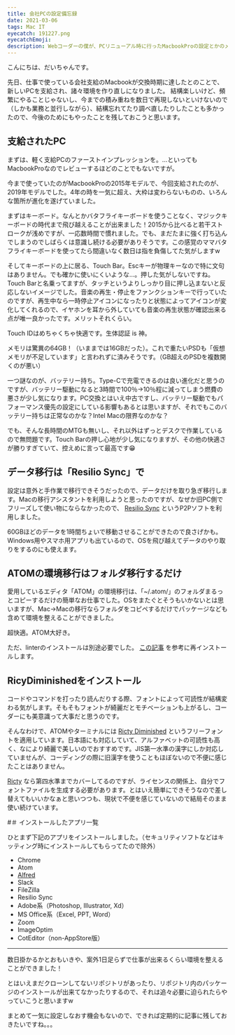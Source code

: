 ```yaml
---
title: 会社PCの設定備忘録
date: 2021-03-06
tags: Mac IT
eyecatch: 191227.png
eyecatchEmoji:
description: Webコーダーの僕が、PCリニューアル時に行ったMacbookProの設定とかのメモ
---
```


こんにちは、だいちゃんです。

先日、仕事で使っている会社支給のMacbookが交換時期に達したとのことで、新しいPCを支給され、諸々環境を作り直しになりました。
結構楽しいけど、頻繁にやることじゃないし、今までの積み重ねを数日で再現しないといけないので（しかも業務と並行しながら）、結構忘れてたり調べ直したりしたことも多かったので、今後のためにもやったことを残しておこうと思います。


## 支給されたPC

まずは、軽く支給PCのファーストインプレッションを。…といってもMacbookProなのでレビューするほどのことでもないですが。

今まで使っていたのがMacbookProの2015年モデルで、今回支給されたのが、2019年モデルでした。4年の時を一気に超え、大枠は変わらないものの、いろんな箇所が進化を遂げていました。

まずはキーボード。なんとかバタフライキーボードを使うことなく、マジックキーボードの時代まで飛び越えることが出来ました！2015から比べると若干ストロークが浅めですが、一応数時間で慣れました。でも、まだたまに強く打ち込んでしまうのでしばらくは意識し続ける必要がありそうです。この感覚のママバタフライキーボードを使ってたら間違いなく数日は指を負傷してた気がしますw

そしてキーボードの上に居る、Touch Bar。Escキーが物理キーなので特に文句はありません。でも確かに使いにくいような…。押した気がしないですね。Touch Barと名乗ってますが、タッチというよりしっかり目に押し込まないと反応しないイメージでした。音楽の再生・停止をファンクションキーで行っていたのですが、再生中なら一時停止アイコンになったりと状態によってアイコンが変化してくれるので、イヤホンを耳から外していても音楽の再生状態が確認出来る点が唯一良かったです。メリットそれくらい。

Touch IDはめちゃくちゃ快適です。生体認証 is 神。

メモリは驚異の64GB！（いままでは16GBだった）。これで重たいPSDも「仮想メモリが不足しています」と言われずに済みそうです。（GB超えのPSDを複数開くのが悪い）

一つ謎なのが、バッテリー持ち。Type-Cで充電できるのは良い進化だと思うのですが、バッテリー駆動になると3時間で100％→10％程に減ってしまう燃費の悪さが少し気になります。PC交換とはいえ中古ですし、バッテリー駆動でもパフォーマンス優先の設定にしている影響もあるとは思いますが、それでもこのバッテリー持ちは正常なのかな？Intel Macの限界なのかな？

でも、そんな長時間のMTGも無いし、それ以外はずっとデスクで作業しているので無問題です。Touch Barの押し心地が少し気になりますが、その他の快適さが勝りすぎていて、控えめに言って最高です😁


## データ移行は「Resilio Sync」で

設定は意外と手作業で移行できそうだったので、データだけを取り急ぎ移行します。Macの移行アシスタントを利用しようと思ったのですが、なぜか旧PC側でフリーズして使い物にならなかったので、 [Resilio Sync](https://www.resilio.com/individuals/) というP2Pソフトを利用しました。

60GBほどのデータを1時間ちょいで移動させることができたので良さげかも。Windows用やスマホ用アプリも出ているので、OSを飛び越えてデータのやり取りをするのにも使えます。


## ATOMの環境移行はフォルダ移行するだけ

愛用しているエディタ「ATOM」の環境移行は、「~/.atom/」のフォルダまるっとコピーするだけの簡単なお仕事でした。OSをまたぐとそうもいかないとは思いますが、Mac→Macの移行ならフォルダをコピペするだけでパッケージなども含めて環境を整えることができました。

超快適。ATOM大好き。

ただ、linterのインストールは別途必要でした。 [この記事](https://blog.udcxx.me/article/191227/atom-linter/) を参考に再インストールします。


## RicyDiminishedをインストール

コードやコマンドを打ったり読んだりする際、フォントによって可読性が結構変わる気がします。そもそもフォントが綺麗だとモチベーションも上がるし、コーダーにも美意識って大事だと思うのです。

そんなわけで、ATOMやターミナルには [Ricty Diminished](https://github.com/edihbrandon/RictyDiminished) というフリーフォントを適用しています。日本語にも対応していて、アルファベットの可読性も高く、なにより綺麗で美しいのでおすすめです。JIS第一水準の漢字にしか対応していませんが、コーディングの際に旧漢字を使うこともほぼないので不便に感じたことはありません。

[Ricty](https://rictyfonts.github.io/) なら第四水準までカバーしてるのですが、ライセンスの関係上、自分でフォントファイルを生成する必要があります。とはいえ簡単にできそうなので差し替えてもいいかなぁと思いつつも、現状で不便を感じていないので結局そのまま使い続けています。


#＃ インストールしたアプリ一覧

ひとまず下記のアプリをインストールしました。（セキュリティソフトなどはキッティング時にインストールしてもらってたので除外）

* Chrome
* Atom
* [Alfred](https://blog.udcxx.me/article/210226/alfred-re-setting/)
* Slack
* FileZilla
* Resilio Sync
* Adobe系（Photoshop, Illustrator, Xd）
* MS Office系（Excel, PPT, Word）
* Zoom
* ImageOptim
* CotEditor（non-AppStore版）

-----

数日掛かるかとおもいきや、案外1日足らずで仕事が出来るくらい環境を整えることができました！

とはいえまだクローンしてないリポジトリがあったり、リポジトリ内のパッケージのインストールが出来てなかったりするので、それは追々必要に迫られたらやっていこうと思いますw

まとめて一気に設定しなおす機会もないので、できれば定期的に記事に残しておきたいですね。。。
